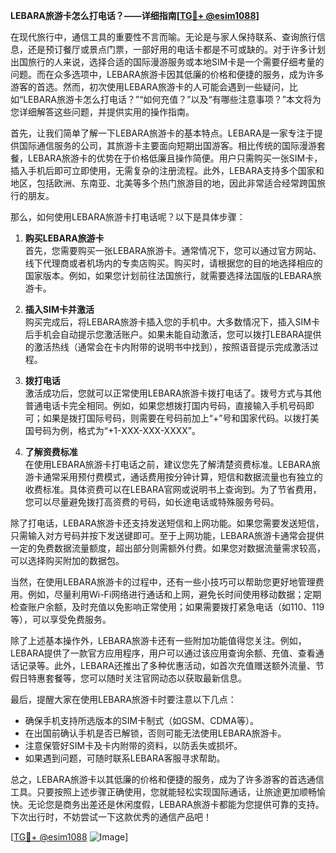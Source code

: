 **LEBARA旅游卡怎么打电话？——详细指南[[TG💪+ @esim1088](https://t.me/s/esim1088)]**

在现代旅行中，通信工具的重要性不言而喻。无论是与家人保持联系、查询旅行信息，还是预订餐厅或景点门票，一部好用的电话卡都是不可或缺的。对于许多计划出国旅行的人来说，选择合适的国际漫游服务或本地SIM卡是一个需要仔细考量的问题。而在众多选项中，LEBARA旅游卡因其低廉的价格和便捷的服务，成为许多游客的首选。然而，初次使用LEBARA旅游卡的人可能会遇到一些疑问，比如“LEBARA旅游卡怎么打电话？”“如何充值？”以及“有哪些注意事项？”本文将为您详细解答这些问题，并提供实用的操作指南。

首先，让我们简单了解一下LEBARA旅游卡的基本特点。LEBARA是一家专注于提供国际通信服务的公司，其旅游卡主要面向短期出国游客。相比传统的国际漫游套餐，LEBARA旅游卡的优势在于价格低廉且操作简便。用户只需购买一张SIM卡，插入手机后即可立即使用，无需复杂的注册流程。此外，LEBARA支持多个国家和地区，包括欧洲、东南亚、北美等多个热门旅游目的地，因此非常适合经常跨国旅行的朋友。

那么，如何使用LEBARA旅游卡打电话呢？以下是具体步骤：

1. **购买LEBARA旅游卡**  
   首先，您需要购买一张LEBARA旅游卡。通常情况下，您可以通过官方网站、线下代理商或者机场内的专卖店购买。购买时，请根据您的目的地选择相应的国家版本。例如，如果您计划前往法国旅行，就需要选择法国版的LEBARA旅游卡。

2. **插入SIM卡并激活**  
   购买完成后，将LEBARA旅游卡插入您的手机中。大多数情况下，插入SIM卡后手机会自动提示您激活账户。如果未能自动激活，您可以拨打LEBARA提供的激活热线（通常会在卡内附带的说明书中找到），按照语音提示完成激活过程。

3. **拨打电话**  
   激活成功后，您就可以正常使用LEBARA旅游卡拨打电话了。拨号方式与其他普通电话卡完全相同。例如，如果您想拨打国内号码，直接输入手机号码即可；如果是拨打国际号码，则需要在号码前加上“+”号和国家代码。以拨打美国号码为例，格式为“+1-XXX-XXX-XXXX”。

4. **了解资费标准**  
   在使用LEBARA旅游卡打电话之前，建议您先了解清楚资费标准。LEBARA旅游卡通常采用预付费模式，通话费用按分钟计算，短信和数据流量也有独立的收费标准。具体资费可以在LEBARA官网或说明书上查询到。为了节省费用，您可以尽量避免拨打高资费的号码，如长途电话或特殊服务号码。

除了打电话，LEBARA旅游卡还支持发送短信和上网功能。如果您需要发送短信，只需输入对方号码并按下发送键即可。至于上网功能，LEBARA旅游卡通常会提供一定的免费数据流量额度，超出部分则需额外付费。如果您对数据流量需求较高，可以选择购买附加的数据包。

当然，在使用LEBARA旅游卡的过程中，还有一些小技巧可以帮助您更好地管理费用。例如，尽量利用Wi-Fi网络进行通话和上网，避免长时间使用移动数据；定期检查账户余额，及时充值以免影响正常使用；如果需要拨打紧急电话（如110、119等），可以享受免费服务。

除了上述基本操作外，LEBARA旅游卡还有一些附加功能值得您关注。例如，LEBARA提供了一款官方应用程序，用户可以通过该应用查询余额、充值、查看通话记录等。此外，LEBARA还推出了多种优惠活动，如首次充值赠送额外流量、节假日特惠套餐等，您可以随时关注官网动态以获取最新信息。

最后，提醒大家在使用LEBARA旅游卡时要注意以下几点：
- 确保手机支持所选版本的SIM卡制式（如GSM、CDMA等）。
- 在出国前确认手机是否已解锁，否则可能无法使用LEBARA旅游卡。
- 注意保管好SIM卡及卡内附带的资料，以防丢失或损坏。
- 如果遇到问题，可随时联系LEBARA客服寻求帮助。

总之，LEBARA旅游卡以其低廉的价格和便捷的服务，成为了许多游客的首选通信工具。只要按照上述步骤正确使用，您就能轻松实现国际通话，让旅途更加顺畅愉快。无论您是商务出差还是休闲度假，LEBARA旅游卡都能为您提供可靠的支持。下次出行时，不妨尝试一下这款优秀的通信产品吧！

[[TG💪+ @esim1088](https://t.me/s/esim1088) ![Image](https://i.postimg.cc/4NQfJmqS/Snipaste-2025-05-13-00-14-12.png)]
